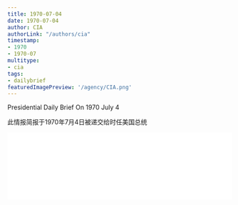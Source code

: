 ```yaml
---
title: 1970-07-04
date: 1970-07-04
author: CIA 
authorLink: "/authors/cia"
timestamp: 
- 1970
- 1970-07
multitype: 
- cia
tags: 
- dailybrief
featuredImagePreview: '/agency/CIA.png'
---
```



Presidential Daily Brief On 1970 July 4

此情报简报于1970年7月4日被递交给时任美国总统

<!--more-->





<div id="over" style="width:100%; overflow:hidden"> <iframe id="sFrame" name="sFrame" frameborder="no" border="0"  allowfullscreen marginwidth="0" scrolling="no" src = " /CIA/1970-07-04.html "  style = " position:absulute; width: 806px; top: 300;" > </iframe> </div>